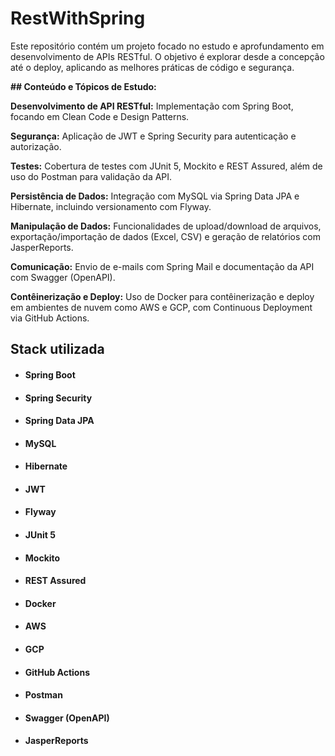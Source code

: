 # RestWithSpring

Este repositório contém um projeto focado no estudo e aprofundamento em desenvolvimento de APIs RESTful. O objetivo é explorar desde a concepção até o deploy, aplicando as melhores práticas de código e segurança.


**## Conteúdo e Tópicos de Estudo:**

**Desenvolvimento de API RESTful:** Implementação com Spring Boot, focando em Clean Code e Design Patterns.

**Segurança:** Aplicação de JWT e Spring Security para autenticação e autorização.

**Testes:** Cobertura de testes com JUnit 5, Mockito e REST Assured, além de uso do Postman para validação da API.

**Persistência de Dados:** Integração com MySQL via Spring Data JPA e Hibernate, incluindo versionamento com Flyway.

**Manipulação de Dados:** Funcionalidades de upload/download de arquivos, exportação/importação de dados (Excel, CSV) e geração de relatórios com JasperReports.

**Comunicação:** Envio de e-mails com Spring Mail e documentação da API com Swagger (OpenAPI).

**Contêinerização e Deploy:** Uso de Docker para contêinerização e deploy em ambientes de nuvem como AWS e GCP, com Continuous Deployment via GitHub Actions.


## Stack utilizada

* #### Spring Boot 
* #### Spring Security
* #### Spring Data JPA
* #### MySQL
* #### Hibernate
* #### JWT 
* #### Flyway
* #### JUnit 5
* #### Mockito
* #### REST Assured
* #### Docker
* #### AWS
* #### GCP
* #### GitHub Actions
* #### Postman
* #### Swagger (OpenAPI)
* #### JasperReports
